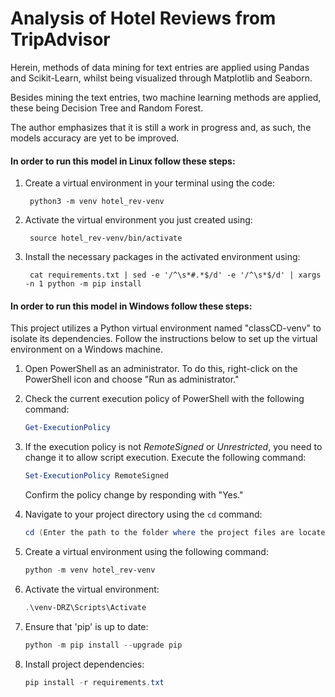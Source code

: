 # Analysis of Hotel Reviews from TripAdvisor

Herein, methods of data mining for text entries are applied using Pandas and Scikit-Learn, whilst being visualized through Matplotlib and Seaborn.

Besides mining the text entries, two machine learning methods are applied, these being Decision Tree and Random Forest.

The author emphasizes that it is still a work in progress and, as such, the models accuracy are yet to be improved.

#### In order to run this model in **Linux** follow these steps:

1. Create a virtual environment in your terminal using the code:

        python3 -m venv hotel_rev-venv

3. Activate the virtual environment you just created using:

        source hotel_rev-venv/bin/activate

5. Install the necessary packages in the activated environment using: 

        cat requirements.txt | sed -e '/^\s*#.*$/d' -e '/^\s*$/d' | xargs -n 1 python -m pip install

#### In order to run this model in **Windows** follow these steps:

This project utilizes a Python virtual environment named "classCD-venv" to isolate its dependencies. Follow the instructions below to set up the virtual environment on a Windows machine.

1. Open PowerShell as an administrator. To do this, right-click on the PowerShell icon and choose "Run as administrator."

2. Check the current execution policy of PowerShell with the following command:

    ```powershell
    Get-ExecutionPolicy
    ```

3. If the execution policy is not *RemoteSigned* or *Unrestricted*, you need to change it to allow script execution. Execute the following command:

    ```powershell
    Set-ExecutionPolicy RemoteSigned
    ```

    Confirm the policy change by responding with "Yes."

4. Navigate to your project directory using the `cd` command:

    ```powershell
    cd (Enter the path to the folder where the project files are located, without the parentheses)
    ```

5. Create a virtual environment using the following command:

    ```powershell
    python -m venv hotel_rev-venv
    ```

6. Activate the virtual environment:

    ```powershell
    .\venv-DRZ\Scripts\Activate
    ```

7. Ensure that 'pip' is up to date:

    ```powershell
    python -m pip install --upgrade pip
    ```

8. Install project dependencies:

    ```powershell
    pip install -r requirements.txt
    ```